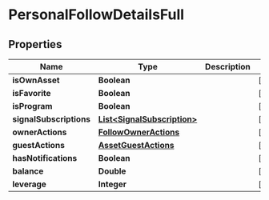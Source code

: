 # PersonalFollowDetailsFull

## Properties
Name | Type | Description | Notes
------------ | ------------- | ------------- | -------------
**isOwnAsset** | **Boolean** |  |  [optional]
**isFavorite** | **Boolean** |  |  [optional]
**isProgram** | **Boolean** |  |  [optional]
**signalSubscriptions** | [**List&lt;SignalSubscription&gt;**](SignalSubscription.md) |  |  [optional]
**ownerActions** | [**FollowOwnerActions**](FollowOwnerActions.md) |  |  [optional]
**guestActions** | [**AssetGuestActions**](AssetGuestActions.md) |  |  [optional]
**hasNotifications** | **Boolean** |  |  [optional]
**balance** | **Double** |  |  [optional]
**leverage** | **Integer** |  |  [optional]
